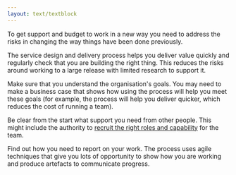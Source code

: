 ```yaml
---
layout: text/textblock
---
```


To get support and budget to work in a new way you need to address the risks in changing the way things have been done previously.

The service design and delivery process helps you deliver value quickly and regularly check that you are building the right thing. This reduces the risks around working to a large release with limited research to support it.

Make sure that you understand the organisation's goals. You may need to make a business case that shows how using the process will help you meet these goals (for example, the process will help you deliver quicker, which reduces the cost of running a team).

Be clear from the start what support you need from other people. This might include the authority to [recruit the right roles and capability](/roles) for the team.

Find out how you need to report on your work. The process uses agile techniques that give you lots of opportunity to show how you are working and produce artefacts to communicate progress.


